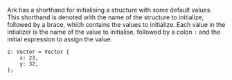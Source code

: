 Ark has a shorthand for initialising a structure with some default values.
This shorthand is denoted with the name of the structure to initialize,
followed by a brace, which contains the values to initialize. Each value in the
intializer is the name of the value to initialise, followed by a colon `:` and
the initial expression to assign the value. 

```
z: Vector = Vector {
    x: 23,
    y: 32,
};
```
